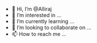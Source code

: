 - 👋 Hi, I’m @Alliraj
- 👀 I’m interested in ...
- 🌱 I’m currently learning ...
- 💞️ I’m looking to collaborate on ...
- 📫 How to reach me ...

<!---
Alliraj/Alliraj is a ✨ special ✨ repository because its `README.md` (this file) appears on your GitHub profile.
You can click the Preview link to take a look at your changes.
--->
